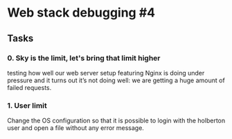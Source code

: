 # Web stack debugging #4

## Tasks
### 0. Sky is the limit, let's bring that limit higher
testing how well our web server setup featuring Nginx is doing under pressure and it turns out it’s not doing well: we are getting a huge amount of failed requests.

### 1. User limit
Change the OS configuration so that it is possible to login with the holberton user and open a file without any error message.
